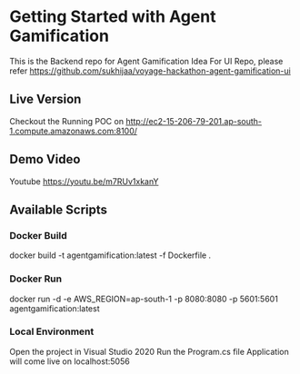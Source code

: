 # Getting Started with Agent Gamification

This is the Backend repo for Agent Gamification Idea
For UI Repo, please refer https://github.com/sukhijaa/voyage-hackathon-agent-gamification-ui 

## Live Version
Checkout the Running POC on http://ec2-15-206-79-201.ap-south-1.compute.amazonaws.com:8100/

## Demo Video
Youtube https://youtu.be/m7RUv1xkanY

## Available Scripts

### Docker Build
docker build -t agentgamification:latest -f Dockerfile .

### Docker Run
docker run -d -e AWS_REGION=ap-south-1 -p 8080:8080 -p 5601:5601 agentgamification:latest

### Local Environment
Open the project in Visual Studio 2020
Run the Program.cs file
Application will come live on localhost:5056